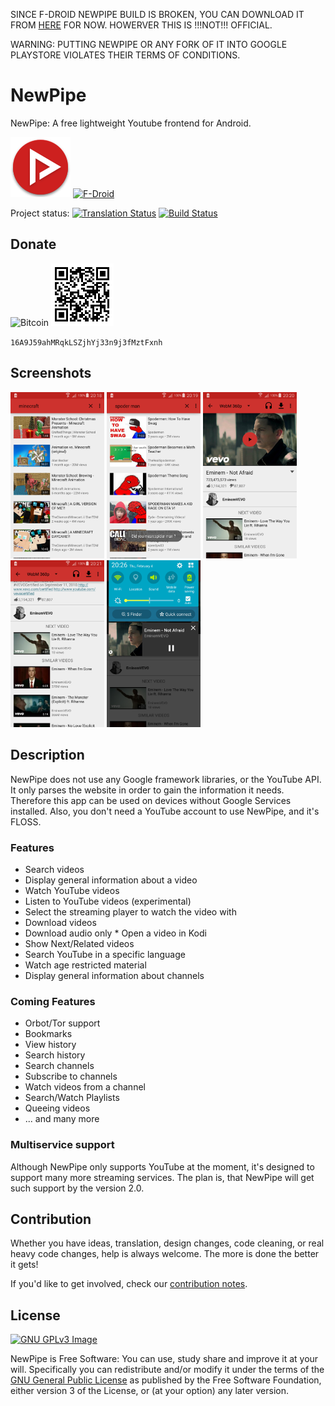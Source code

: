 SINCE F-DROID NEWPIPE BUILD IS BROKEN, YOU CAN DOWNLOAD IT FROM [HERE](https://mega.nz/#!t1hjCaAR!YaytcCUVH6xP7zhcNu6cnJ9Q5sQ4992lG0SIicUyxKU) FOR NOW. HOWERVER THIS IS !!!NOT!!! OFFICIAL.


WARNING: PUTTING NEWPIPE OR ANY FORK OF IT INTO GOOGLE PLAYSTORE VIOLATES THEIR TERMS OF CONDITIONS.

# NewPipe
NewPipe: A free lightweight Youtube frontend for Android.  

[![NewPipe](app/src/main/res/mipmap-xhdpi/ic_launcher.png)](https://newpipe.schabi.org)
[![F-Droid](https://f-droid.org/wiki/images/0/06/F-Droid-button_get-it-on.png)](https://f-droid.org/repository/browse/?fdfilter=newpipe&fdid=org.schabi.newpipe)


Project status:
[![Translation Status](https://hosted.weblate.org/widgets/NewPipe/-/svg-badge.svg)](https://hosted.weblate.org/engage/NewPipe/)
[![Build Status](https://travis-ci.org/TeamNewPipe/NewPipe.svg)](https://travis-ci.org/TeamNewPipe/NewPipe)

## Donate
![Bitcoin](https://bitcoin.org/img/icons/logotop.svg)
![BitcoinQR](assets/16A9J59ahMRqkLSZjhYj33n9j3fMztFxnh.png)

`16A9J59ahMRqkLSZjhYj33n9j3fMztFxnh`

## Screenshots

[<img src="screenshots/screenshot_1.png" width=150>](screenshots/screenshot_1.png)
[<img src="screenshots/screenshot_2.png" width=150>](screenshots/screenshot_2.png)
[<img src="screenshots/screenshot_3.png" width=150>](screenshots/screenshot_3.png)
[<img src="screenshots/screenshot_4.png" width=150>](screenshots/screenshot_4.png)
[<img src="screenshots/screenshot_5.png" width=150>](screenshots/screenshot_5.png)

## Description

NewPipe does not use any Google framework libraries, or the YouTube API. It only parses the website in order to gain the information it needs. Therefore this app can be used on devices without Google Services installed. Also, you don't need a YouTube account to use NewPipe, and it's FLOSS.

### Features

* Search videos
* Display general information about a video
* Watch YouTube videos
* Listen to YouTube videos (experimental)
* Select the streaming player to watch the video with
* Download videos 
* Download audio only * Open a video in Kodi
* Show Next/Related videos
* Search YouTube in a specific language
* Watch age restricted material
* Display general information about channels

### Coming Features

* Orbot/Tor support
* Bookmarks
* View history
* Search history
* Search channels
* Subscribe to channels
* Watch videos from a channel
* Search/Watch Playlists
* Queeing videos
* ... and many more

### Multiservice support
Although NewPipe only supports YouTube at the moment, it's designed to support many more streaming services. The plan is, that NewPipe will get such support by the version 2.0.

## Contribution
Whether you have ideas, translation, design changes, code cleaning, or real heavy code changes, help is always welcome.
The more is done the better it gets!

If you'd like to get involved, check our [contribution notes](.github/CONTRIBUTING.md).

## License
[![GNU GPLv3 Image](https://www.gnu.org/graphics/gplv3-127x51.png)](http://www.gnu.org/licenses/gpl-3.0.en.html)  

NewPipe is Free Software: You can use, study share and improve it at your
will. Specifically you can redistribute and/or modify it under the terms of the
[GNU General Public License](https://www.gnu.org/licenses/gpl.html) as
published by the Free Software Foundation, either version 3 of the License, or
(at your option) any later version.  
